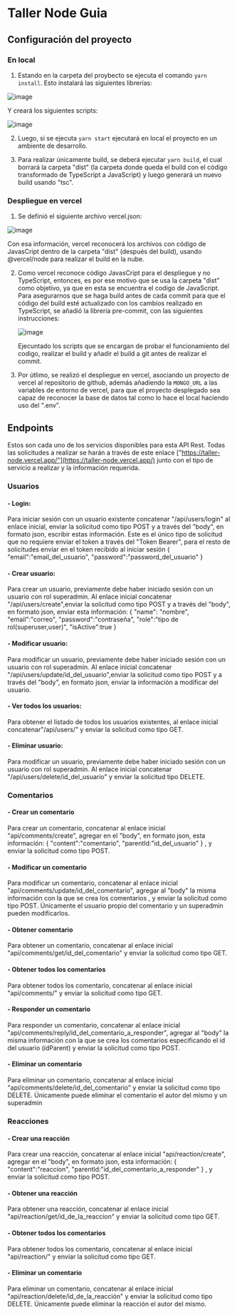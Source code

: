 # Taller Node Guia

## Configuración del proyecto

### En local

1. Estando en la carpeta del proybecto se ejecuta el comando ```yarn install```. Esto instalará las siguientes librerías:

  ![image](https://github.com/user-attachments/assets/61d6a754-1c8c-4361-9c15-4bde5c6f7402)

  Y creará los siguientes scripts:

  ![image](https://github.com/user-attachments/assets/f585d659-d1cb-497b-be08-9117c1984a95)


2. Luego, si se ejecuta ```yarn start``` ejecutará en local el proyecto en un ambiente de desarrollo.
   
3. Para realizar únicamente build, se deberá ejecutar ```yarn build```, el cual borrará la carpeta "dist" (la carpeta donde queda el build con el código transformado de TypeScript a JavaScript) y luego generará un nuevo build usando "tsc".

### Despliegue en vercel

1. Se definió el siguiente archivo vercel.json:

  ![image](https://github.com/user-attachments/assets/65a4f3ee-949d-40eb-a77a-28adcc5659fb)

  Con esa información, vercel reconocerá los archivos con código de JavasCript dentro de la carpeta "dist" (después del build), usando @vercel/node para realizar el build en la nube.

2. Como vercel reconoce código JavasCript para el despliegue y no TypeScript, entonces, es por ese motivo que se usa la carpeta "dist" como objetivo, ya que en esta se encuentra el codigo de JavaScript. Para asegurarnos que se haga build antes de cada commit para que el código del build esté actualizado con los cambios realizado en TypeScript, se añadió la librería pre-commit, con las siguientes instrucciones:
   
   ![image](https://github.com/user-attachments/assets/64a63c5e-2b40-4a75-9686-d339e3951ca8)

   Ejecuntado los scripts que se encargan de probar el funcionamiento del codigo, realizar el build y añadir el build a git antes de realizar el commit.
   
3. Por útlimo, se realizó el despliegue en vercel, asociando un proyecto de vercel al repositorio de github, además añadiendo la ```MONGO_URL``` a las variables de entorno de vercel, para que el proyecto desplegado sea capaz de reconocer la base de datos tal como lo hace el local haciendo uso del ".env".

## Endpoints

Estos son cada uno de los servicios disponibles para esta API Rest. Todas las solicitudes a realizar se harán a través de este enlace ["https://taller-node.vercel.app/"](https://taller-node.vercel.app/)
junto con el tipo de servicio a realizar y la información requerida.
### Usuarios
#### - Login:
Para iniciar sesión con un usuario existente concatenar "/api/users/login" al enlace inicial, enviar la solicitud como tipo POST y a través del "body", en formato json, escribir estas información. 
Este es el único tipo de solicitud que no requiere enviar el token a través del "Token Bearer", para el resto de solicitudes enviar en el token recibido al iniciar sesión
{
  "email":"email_del_usuario",
  "password":"password_del_usuario"
}

#### - Crear usuario:
Para crear un usuario, previamente debe haber iniciado sesión con un usuario con rol superadmin. Al enlace inicial concatenar "/api/users/create",enviar la solicitud como tipo POST y a través del "body", en formato json, enviar esta información:
{
    "name": "nombre",
    "email":"correo",
    "password":"contraseña",
    "role":"tipo de rol(superuser,user)",
    "isActive":true
}
#### - Modificar usuario:
Para modificar un usuario, previamente debe haber iniciado sesión con un usuario con rol superadmin. Al enlace inicial concatenar "/api/users/update/id_del_usuario",enviar la solicitud como tipo POST y a través del "body", en formato json, enviar 
la información a modificar del usuario.
#### - Ver todos los usuarios:
Para obtener el listado de todos los usuarios existentes, al enlace inicial concatenar"/api/users/" y enviar la solicitud como tipo GET.

#### - Eliminar usuario:
Para modificar un usuario, previamente debe haber iniciado sesión con un usuario con rol superadmin. Al enlace inicial concatenar "/api/users/delete/id_del_usuario" y enviar la solicitud tipo DELETE.

### Comentarios
#### - Crear un comentario
Para crear un comentario, concatenar al enlace inicial "api/comments/create", agregar en el "body", en formato json, esta información:
{
  "content":"comentario",
  "parentId:"id_del_usuario"
}
, y enviar la solicitud como tipo POST.

#### - Modificar un comentario
Para modificar un comentario, concatenar al enlace inicial "api/comments/update/id_del_comentario", agregar al "body" la misma información con la que se crea los comentarios , y enviar la solicitud como tipo POST.
Únicamente el usuario propio del comentario y un superadmin pueden modificarlos.

#### - Obtener comentario
Para obtener un comentario, concatenar al enlace inicial "api/comments/get/id_del_comentario" y enviar la solicitud como tipo GET.

#### - Obtener todos los comentarios
Para obtener todos los comentario, concatenar al enlace inicial "api/comments/" y enviar la solicitud como tipo GET.

#### - Responder un comentario
Para responder un comentario, concatenar al enlace inicial "api/comments/reply/id_del_comentario_a_responder", agregar al "body" la misma información con la que se crea los comentarios especificando el id del usuario (idParent) y enviar la solicitud como tipo POST.

#### - Eliminar un comentario
Para eliminar un comentario, concatenar al enlace inicial "api/comments/delete/id_del_comentario" y enviar la solicitud como tipo DELETE.
Únicamente puede eliminar el comentario el autor del mismo y un superadmin

### Reacciones
#### - Crear una reacción
Para crear una reacción, concatenar al enlace inicial "api/reaction/create", agregar en el "body", en formato json, esta información:
{
  "content":"reaccion",
  "parentId:"id_del_comentario_a_responder"
}
, y enviar la solicitud como tipo POST.

#### - Obtener una reacción
Para obtener una reacción, concatenar al enlace inicial "api/reaction/get/id_de_la_reaccion" y enviar la solicitud como tipo GET.

#### - Obtener todos los comentarios
Para obtener todos los comentario, concatenar al enlace inicial "api/reaction/" y enviar la solicitud como tipo GET.

#### - Eliminar un comentario
Para eliminar un comentario, concatenar al enlace inicial "api/reaction/delete/id_de_la_reacción" y enviar la solicitud como tipo DELETE.
Únicamente puede eliminar la reacción el autor del mismo.













